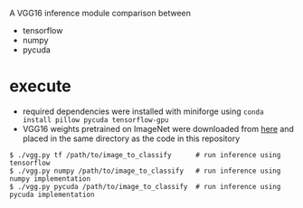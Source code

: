 A VGG16 inference module comparison between
- tensorflow
- numpy
- pycuda

# execute

- required dependencies were installed with miniforge using `conda install pillow pycuda tensorflow-gpu`
- VGG16 weights pretrained on ImageNet were downloaded from [here](https://storage.googleapis.com/tensorflow/keras-applications/vgg16/vgg16_weights_tf_dim_ordering_tf_kernels.h5)
  and placed in the same directory as the code in this repository

```console
$ ./vgg.py tf /path/to/image_to_classify      # run inference using tensorflow
$ ./vgg.py numpy /path/to/image_to_classify   # run inference using numpy implementation
$ ./vgg.py pycuda /path/to/image_to_classify  # run inference using pycuda implementation
```
